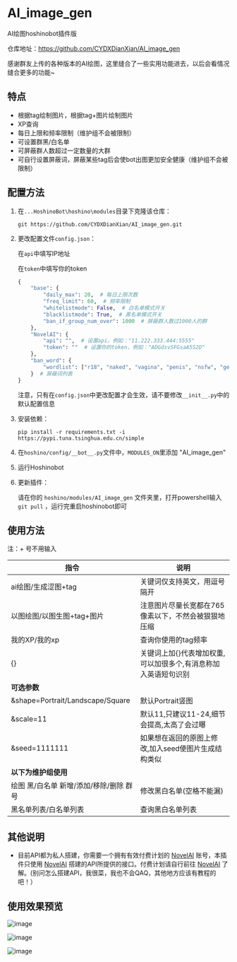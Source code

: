 # AI_image_gen
 AI绘图hoshinobot插件版

仓库地址：https://github.com/CYDXDianXian/AI_image_gen

感谢群友上传的各种版本的AI绘图，这里缝合了一些实用功能进去，以后会看情况缝合更多的功能~

## 特点

- 根据tag绘制图片，根据tag+图片绘制图片
- XP查询
- 每日上限和频率限制（维护组不会被限制）
- 可设置群黑/白名单
- 可屏蔽群人数超过一定数量的大群
- 可自行设置屏蔽词，屏蔽某些tag后会使bot出图更加安全健康（维护组不会被限制）

## 配置方法

1. 在`...HoshinoBot\hoshino\modules`目录下克隆该仓库：

   ```
   git https://github.com/CYDXDianXian/AI_image_gen.git
   ```

2. 更改配置文件`config.json`：

   在`api`中填写IP地址

   在`token`中填写你的token

   ```python
   {
       "base": {
           "daily_max": 20,  # 每日上限次数
           "freq_limit": 60,  # 频率限制
           "whitelistmode": False,  # 白名单模式开关
           "blacklistmode": True,  # 黑名单模式开关
           "ban_if_group_num_over": 1000  # 屏蔽群人数过1000人的群
       },
       "NovelAI": {
           "api": "",  # 设置api，例如："11.222.333.444:5555"
           "token": ""  # 设置你的token，例如："ADGdsvSFGsaA5S2D"
       },
       "ban_word": {
           "wordlist": ["r18", "naked", "vagina", "penis", "nsfw", "genital", "nude", "NSFW", "R18", "NAKED", "VAGINA", "PENIS", "GENITAL", "NUDE"]
       }  # 屏蔽词列表
   }
   ```

   注意，只有在`config.json`中更改配置才会生效，请不要修改`__init__.py`中的默认配置信息

3. 安装依赖：

   ```
   pip install -r requirements.txt -i https://pypi.tuna.tsinghua.edu.cn/simple
   ```

4. 在`hoshino/config/__bot__.py`文件中，`MODULES_ON`里添加 "AI_image_gen"

5. 运行Hoshinobot

6. 更新插件：

   请在你的 `hoshino/modules/AI_image_gen` 文件夹里，打开powershell输入 `git pull` ，运行完重启hoshinobot即可

## 使用方法

注：+ 号不用输入

| 指令                                    | 说明                                                         |
| --------------------------------------- | ------------------------------------------------------------ |
| ai绘图/生成涩图+tag                     | 关键词仅支持英文，用逗号隔开                                 |
| 以图绘图/以图生图+tag+图片              | 注意图片尽量长宽都在765像素以下，不然会被狠狠地压缩          |
| 我的XP/我的xp                           | 查询你使用的tag频率                                          |
| {}                                      | 关键词上加{}代表增加权重,可以加很多个,有消息称加入英语短句识别 |
| **可选参数**                            |                                                              |
| &shape=Portrait/Landscape/Square        | 默认Portrait竖图                                             |
| &scale=11                               | 默认11,只建议11-24,细节会提高,太高了会过曝                   |
| &seed=1111111                           | 如果想在返回的原图上修改,加入seed使图片生成结构类似          |
| **以下为维护组使用**                    |                                                              |
| 绘图 黑/白名单 新增/添加/移除/删除 群号 | 修改黑白名单(空格不能漏)                                     |
| 黑名单列表/白名单列表                   | 查询黑白名单列表                                             |

## 其他说明

- 目前API都为私人搭建，你需要一个拥有有效付费计划的 [NovelAI](https://novelai.net/) 账号，本插件只使用 [NovelAI](https://novelai.net/) 搭建的API所提供的接口。付费计划请自行前往 [NovelAI](https://novelai.net/) 了解。(别问怎么搭建API，我很菜，我也不会QAQ，其他地方应该有教程的吧！）

## 使用效果预览

![image](https://user-images.githubusercontent.com/71607036/194919204-d3a3e4aa-05b4-4d5c-a0de-76a9d7b62b6e.png)

![image](https://user-images.githubusercontent.com/71607036/194919518-f6dbd175-45f7-404a-b9ea-59ff70bb4d6a.png)

![image](https://user-images.githubusercontent.com/71607036/194919615-8ac42e62-77dc-463c-b373-9b2819f56d2a.png)

